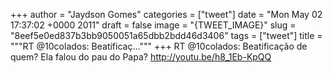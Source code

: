 
+++
author = "Jaydson Gomes"
categories = ["tweet"]
date = "Mon May 02 17:37:02 +0000 2011"
draft = false
image = "{TWEET_IMAGE}"
slug = "8eef5e0ed837b3bb9050051a65dbb2bdd46d3406"
tags = ["tweet"]
title = """RT @10colados: Beatificaç..."""
+++
RT @10colados: Beatificação de quem? Ela falou do pau do Papa? http://youtu.be/h8_1Eb-KpQQ
